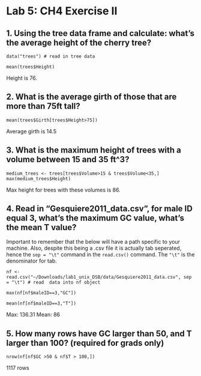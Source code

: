 # Lab 5: CH4 Exercise II

## 1. Using the tree data frame and calculate: what’s the average height of the cherry tree?
```
data("trees") # read in tree data

mean(trees$Height)

```
Height is 76.
## 2. What is the average girth of those that are more than 75ft tall?

```
mean(trees$Girth[trees$Height>75])
```

Average girth is 14.5

## 3. What is the maximum height of trees with a volume between 15 and 35 ft^3?

```
medium_trees <- trees[trees$Volume>15 & trees$Volume<35,]
max(medium_trees$Height)

```

Max height for trees with these volumes is 86.

## 4. Read in “Gesquiere2011_data.csv”, for male ID equal 3, what’s the maximum GC value, what’s the mean T value?

Important to remember that the below will have a path specific to your machine. Also, despite this being a .csv file it is actually tab seperated, hence the `sep = "\t"` command in the `read.csv()` command. The `"\t"` is the denominator for tab.

```
nf <- read.csv("~/Downloads/lab1_unix_DSB/data/Gesquiere2011_data.csv", sep = "\t") # read  data into nf object

max(nf[nf$maleID==3,"GC"])

mean(nf[nf$maleID==3,"T"])

```
Max: 136.31
Mean: 86

## 5. How many rows have GC larger than 50, and T larger than 100? (required for grads only)

```
nrow(nf[nf$GC >50 & nf$T > 100,])
```

1117 rows